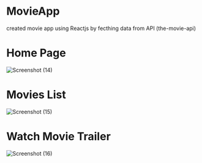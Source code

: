 # MovieApp
created movie app using Reactjs by fecthing data from API (the-movie-api)

# Home Page 
![Screenshot (14)](https://github.com/DaneshwarKumar/MovieApp/assets/120198268/e2d31e63-d12e-4d9b-ba18-e7a410b9cc52)

# Movies List
![Screenshot (15)](https://github.com/DaneshwarKumar/MovieApp/assets/120198268/8ebeaf80-f3ef-4a82-9a9d-bd14f34d9a89)

# Watch Movie Trailer 
![Screenshot (16)](https://github.com/DaneshwarKumar/MovieApp/assets/120198268/10dc2c92-5707-4da7-86ce-7d5ff26f2390)
